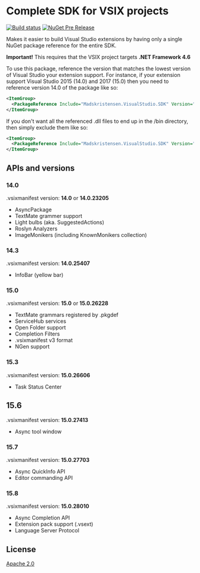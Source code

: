 # Complete SDK for VSIX projects

[![Build status](https://ci.appveyor.com/api/projects/status/uq0qw8tybu13df13?svg=true)](https://ci.appveyor.com/project/madskristensen/madskristensen-visualstudio-sdk)
[![NuGet Pre Release](https://img.shields.io/nuget/vpre/Madskristensen.VisualStudio.SDK.svg)](https://www.nuget.org/packages/Madskristensen.VisualStudio.SDK)

Makes it easier to build Visual Studio extensions by having only a single NuGet package reference for the entire SDK.

**Important!** This requires that the VSIX project targets **.NET Framework 4.6**

To use this package, reference the version that matches the lowest version of Visual Studio your extension support. For instance, if your extension support Visual Studio 2015 (14.0) and 2017 (15.0) then you need to reference version 14.0 of the package like so:

```xml
<ItemGroup>
  <PackageReference Include="Madskristensen.VisualStudio.SDK" Version="14.0.123-pre" />
</ItemGroup>
```

If you don't want all the referenced .dll files to end up in the /bin directory, then simply exclude them like so:

```xml
<ItemGroup>
  <PackageReference Include="Madskristensen.VisualStudio.SDK" Version="14.0.0-beta3" ExcludeAssets="runtime" />
</ItemGroup>
```

## APIs and versions

### 14.0 
.vsixmanifest version: **14.0** or **14.0.23205**

* AsyncPackage
* TextMate grammer support
* Light bulbs (aka. SuggestedActions)
* Roslyn Analyzers
* ImageMonikers (including KnownMonikers collection)

### 14.3 
.vsixmanifest version: **14.0.25407**

* InfoBar (yellow bar)

### 15.0 
.vsixmanifest version: **15.0** or **15.0.26228**

* TextMate grammars registered by .pkgdef
* ServiceHub services
* Open Folder support
* Completion Filters
* .vsixmanifest v3 format
* NGen support

### 15.3
.vsixmanifest version: **15.0.26606**

* Task Status Center

## 15.6
.vsixmanifest version: **15.0.27413**

* Async tool window

### 15.7 
.vsixmanifest version: **15.0.27703**

* Async QuickInfo API
* Editor commanding API

### 15.8 
.vsixmanifest version: **15.0.28010**

* Async Completion API
* Extension pack support (.vsext)
* Language Server Protocol

## License
[Apache 2.0](LICENSE)